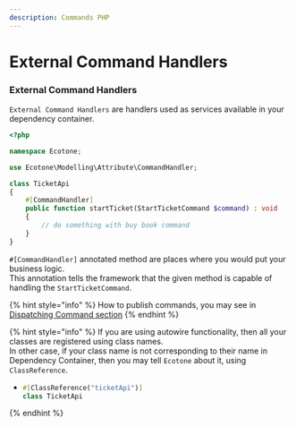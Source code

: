 ```yaml
---
description: Commands PHP
---
```


# External Command Handlers

### External Command Handlers

`External Command Handlers` are handlers used as services available in your dependency container.

```php
<?php

namespace Ecotone;

use Ecotone\Modelling\Attribute\CommandHandler;

class TicketApi
{
    #[CommandHandler] 
    public function startTicket(StartTicketCommand $command) : void
    {
        // do something with buy book command
    }
}
```

`#[CommandHandler]` annotated method are places where you would put your business logic.  
This annotation tells the framework that the given method is capable of handling the `StartTicketCommand`.

{% hint style="info" %}
How to publish commands, you may see in [Dispatching Command section](command-dispatching.md)
{% endhint %}

{% hint style="info" %}
If you are using autowire functionality, then all your classes are registered using class names.   
In other case, if your class name is not corresponding to their name in Dependency Container, then you may tell `Ecotone` about it, using `ClassReference`.



* ```php
  #[ClassReference("ticketApi")]
  class TicketApi
  ```
{% endhint %}

